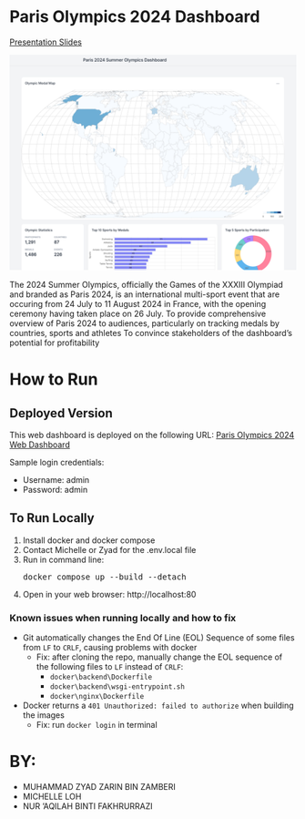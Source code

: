 # Paris Olympics 2024 Dashboard
[Presentation Slides](static/presentation_deck.pdf)

[![Deployed Paris Olympics 2024 Web Dashboard](static/image.png)](https://youtu.be/T9hWDzYVihA)

The 2024 Summer Olympics, officially the Games of the XXXIII Olympiad and branded as Paris 2024, is an international multi-sport event that are occuring from 24 July to 11 August 2024 in France, with the opening ceremony having taken place on 26 July.
To provide comprehensive overview of Paris 2024 to audiences, particularly on tracking medals by countries, sports and athletes
To convince stakeholders of the dashboard’s potential for profitability

# How to Run
## Deployed Version
This web dashboard is deployed on the following URL: [Paris Olympics 2024 Web Dashboard](http://206.189.89.80/)

Sample login credentials:
- Username: admin
- Password: admin

## To Run Locally
1. Install docker and docker compose
2. Contact Michelle or Zyad for the .env.local file
3. Run in command line:
   <pre>
   docker compose up --build --detach
   </pre>
4. Open in your web browser: http://localhost:80

### Known issues when running locally and how to fix
- Git automatically changes the End Of Line (EOL) Sequence of some files from `LF` to `CRLF`, causing problems with docker
    - Fix: after cloning the repo, manually change the EOL sequence of the following files to `LF` instead of `CRLF`:
        - `docker\backend\Dockerfile`
        - `docker\backend\wsgi-entrypoint.sh`
        - `docker\nginx\Dockerfile`
- Docker returns a `401 Unauthorized: failed to authorize` when building the images
    - Fix: run `docker login` in terminal

# BY:
- MUHAMMAD ZYAD ZARIN BIN ZAMBERI
- MICHELLE LOH
- NUR ’AQILAH BINTI FAKHRURRAZI
